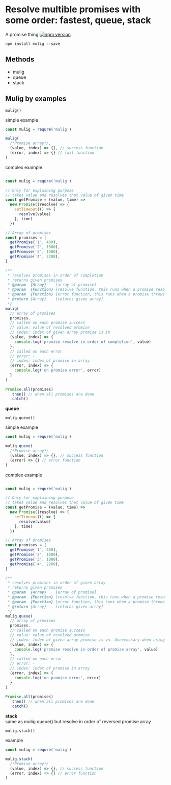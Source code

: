 # Resolve multible promises with some order: fastest, queue, stack
A promise thing [![npm version](https://badge.fury.io/js/mulig.svg)](https://badge.fury.io/js/mulig)

`npm install mulig --save`

## Methods
- mulig
- queue
- stack


## Mulig by examples

`mulig()`

simple example
```javascript
const mulig = requre('mulig')

mulig(
  /*Promise array*/, 
  (value, index) => {}, // success function
  (error, index) => {} // fail function
)
```
complex example
```javascript

const mulig = requre('mulig')

// Only for explaining purpose
// takes value and resolves that value of given time
const getPromise = (value, time) =>
  new Promise((resolve) => {
    setTimeout(() => {
      resolve(value)
    }, time)
  })

// Array of promises
const promises = [
  getPromise('1', 400), 
  getPromise('2', 1600), 
  getPromise('3', 1000), 
  getPromise('4', 2200),
]

/**
 * resolves promises in order of completion
 * returns given promises 
 * @param  {Array}    [array of promise]
 * @param  {Function} [resolve function, this runs when a promise resolves]
 * @param  {Function} [error function, this runs when a promise throws an error]
 * @return {Array}    [returns given array]
 */
mulig(
  // array of promises
  promises,
  // called on each promise success
  // value: value of resolved promise
  // index: index of given array promise is in
  (value, index) => { 
    console.log('promise resolve in order of completion', value) 
  },
  // called on each error
  // error: -
  // index: index of promise in array
  (error, index) => { 
    console.log('on promise error', error) 
  }
)
  
Promise.all(promises)
  .then() // when all promises are done
  .catch() 

```

**queue**

`mulig.queue()`

simple example
```javascript
const mulig = requre('mulig')

mulig.queue(
  /*Promise array*/
  (value, index) => {}, // success function
  (error) => {} // error function
)
```

complex example
```javascript

const mulig = requre('mulig')

// Only for explaining purpose
// takes value and resolves that value of given time
const getPromise = (value, time) =>
  new Promise((resolve) => {
    setTimeout(() => {
      resolve(value)
    }, time)
  })

// Array of promises
const promises = [
  getPromise('1', 400), 
  getPromise('2', 1600), 
  getPromise('3', 1000), 
  getPromise('4', 2200),
]

/**
 * resolves promises in order of given array
 * returns given promises 
 * @param  {Array}    [array of promise]
 * @param  {Function} [resolve function, this runs when a promise resolves]
 * @param  {Function} [error function, this runs when a promise throws an error]
 * @return {Array}    [returns given array]
 */
mulig.queue(
  // array of promises
  promises,
  // called on each promise success
  // value: value of resolved promise
  // index: index of given array promise is in. Unnecessary when using queue
  (value, index) => { 
    console.log('promise resolve in order of promise array', value) 
  },
  // called on each error
  // error: -
  // index: index of promise in array
  (error, index) => { 
    console.log('on promise error', error) 
  }
)
  
Promise.all(promises)
  .then() // when all promises are done
  .catch() 

```

**stack**  
same as mulig.queue() but resolve in order of reversed promise array

`mulig.stack()`

example
```javascript
const mulig = requre('mulig')

mulig.stack(
  /*Promise array*/
  (value, index) => {}, // success function
  (error, index) => {} // error function
)
```